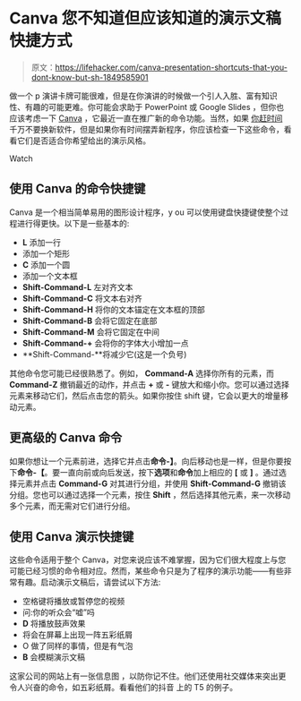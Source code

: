 # Canva 您不知道但应该知道的演示文稿快捷方式

> 原文：<https://lifehacker.com/canva-presentation-shortcuts-that-you-dont-know-but-sh-1849585901>

做一个 p 演讲卡牌可能很难，但是在你演讲的时候做一个引人入胜、富有知识性、有趣的可能更难。你可能会求助于 PowerPoint 或 Google Slides ，但你也应该考虑一下 [Canva](http://www.canva.com) ，它最近一直在推广新的命令功能。当然，如果 [你赶时间](https://lifehacker.com/how-to-make-a-last-minute-presentation-deck-1849530466) 千万不要换新软件，但是如果你有时间摆弄新程序，你应该检查一下这些命令，看看它们是否适合你希望给出的演示风格。

Watch

## **使用 Canva 的命令快捷键**

Canva 是一个相当简单易用的图形设计程序，y ou 可以使用键盘快捷键使整个过程进行得更快。以下是一些基本的:

*   **L** 添加一行
*   添加一个矩形
*   **C** 添加一个圆
*   添加一个文本框
*   **Shift-Command-L** 左对齐文本
*   **Shift-Command-C** 将文本右对齐
*   **Shift-Command-H** 将你的文本锚定在文本框的顶部
*   **Shift-Command-B** 会将它固定在底部
*   **Shift-Command-M** 会将它固定在中间
*   **Shift-Command-+** 会将你的字体大小增加一点
*   **Shift-Command-**将减少它(这是一个负号)

其他命令您可能已经很熟悉了。例如， **Command-A** 选择你所有的元素，而 **Command-Z** 撤销最近的动作，并点击 **+** 或 **-** 键放大和缩小你。您可以通过选择元素来移动它们，然后点击您的箭头。如果你按住 shift 键，它会以更大的增量移动元素。

## **更高级的 Canva 命令**

如果你想让一个元素前进，选择它并点击**命令-】**。向后移动也是一样，但是你要按下**命令-【**。要一直向前或向后发送，按下**选项**和**命令**加上相应的 **[** 或 **]** 。通过选择元素并点击 **Command-G** 对其进行分组，并使用 **Shift-Command-G** 撤销该分组。您也可以通过选择一个元素，按住 **Shift** ，然后选择其他元素，来一次移动多个元素，而无需对它们进行分组。

## **使用 Canva 演示快捷键**

这些命令适用于整个 Canva，对您来说应该不难掌握，因为它们很大程度上与您可能已经习惯的命令相对应。然而，某些命令只是为了程序的演示功能——有些非常有趣。启动演示文稿后，请尝试以下方法:

*   空格键将播放或暂停您的视频
*   问:你的听众会“嘘”吗
*   **D** 将播放鼓声效果
*   将会在屏幕上出现一阵五彩纸屑
*   O 做了同样的事情，但是有气泡
*   **B** 会模糊演示文稿

这家公司的网站上有一张信息图 ，以防你记不住。他们还使用社交媒体来突出更令人兴奋的命令，如五彩纸屑。看看他们的抖音 上的 T5 的例子。